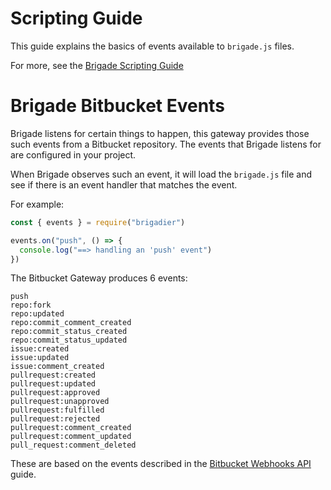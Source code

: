 # Scripting Guide

This guide explains the basics of events available to `brigade.js` files.

For more, see the [Brigade Scripting Guide](https://github.com/Azure/brigade/blob/master/docs/topics/scripting.md)

# Brigade Bitbucket Events

Brigade listens for certain things to happen, this gateway provides those such events from a Bitbucket repository. The events that Brigade listens for are configured in your project.

When Brigade observes such an event, it will load the `brigade.js` file and see if there is an event handler that matches the event.

For example:

```javascript
const { events } = require("brigadier")

events.on("push", () => {
  console.log("==> handling an 'push' event")
})
```

The Bitbucket Gateway produces 6 events:

```
push
repo:fork
repo:updated
repo:commit_comment_created
repo:commit_status_created
repo:commit_status_updated
issue:created
issue:updated
issue:comment_created
pullrequest:created
pullrequest:updated
pullrequest:approved
pullrequest:unapproved
pullrequest:fulfilled
pullrequest:rejected
pullrequest:comment_created
pullrequest:comment_updated
pull_request:comment_deleted
```

These are based on the events described in the [Bitbucket Webhooks API](https://confluence.atlassian.com/bitbucket/manage-webhooks-735643732.html) guide.